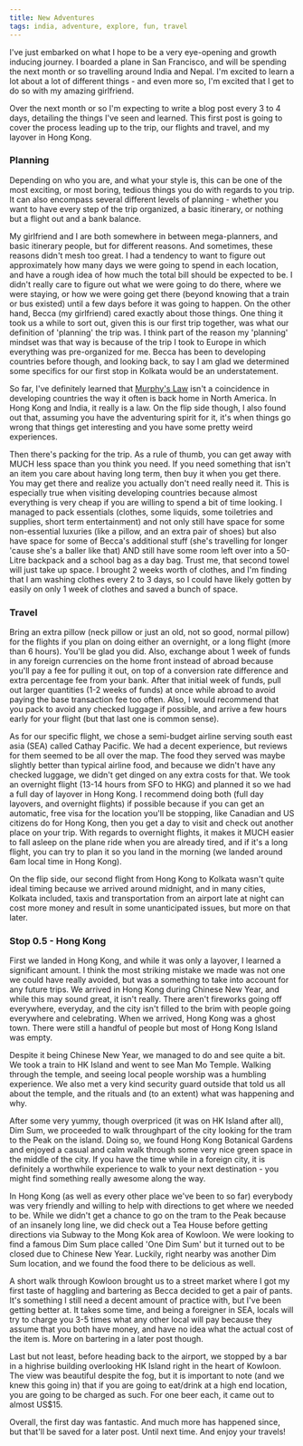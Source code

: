 ```yaml
---
title: New Adventures
tags: india, adventure, explore, fun, travel
---
```


I've just embarked on what I hope to be a very eye-opening and growth inducing journey.
I boarded a plane in San Francisco, and will be spending the next month or so travelling
around India and Nepal. I'm excited to learn a lot about a lot of different things - and
even more so, I'm excited that I get to do so with my amazing girlfriend.

Over the next month or so I'm expecting to write a blog post every 3 to 4 days, detailing
the things I've seen and learned. This first post is going to cover the process leading up
to the trip, our flights and travel, and my layover in Hong Kong.

### Planning

Depending on who you are, and what your style is, this can be one of the most exciting,
or most boring, tedious things you do with regards to you trip. It can also encompass
several different levels of planning - whether you want to have every step of the trip
organized, a basic itinerary, or nothing but a flight out and a bank balance.

My girlfriend and I are both somewhere in between mega-planners, and basic itinerary
people, but for different reasons. And sometimes, these reasons didn't mesh too great.
I had a tendency to want to figure out approximately how many days we were going to
spend in each location, and have a rough idea of how much the total bill should be
expected to be. I didn't really care to figure out what we were going to do there,
where we were staying, or how we were going get there (beyond knowing that a train or
bus existed) until a few days before it was going to happen. On the other hand, Becca
(my girlfriend) cared exactly about those things. One thing it took us a while to
sort out, given this is our first trip together, was what our definition of 'planning'
the trip was. I think part of the reason my 'planning' mindset was that way is because
of the trip I took to Europe in which everything was pre-organized for me. Becca has
been to developing countries before though, and looking back, to say I am glad we
determined some specifics for our first stop in Kolkata would be an understatement.

So far, I've definitely learned that [Murphy's Law](http://en.wikipedia.org/wiki/Murphy%27s_law) isn't a coincidence in developing
countries the way it often is back home in North America. In Hong Kong and India, it
really is a law. On the flip side though, I also found out that, assuming you have the
adventuring spirit for it, it's when things go wrong that things get interesting and
you have some pretty weird experiences. 

Then there's packing for the trip. As a rule of thumb, you can get away with MUCH less space
than you think you need. If you need something that isn't an item you care about having
long term, then buy it when you get there. You may get there and realize you actually
don't need really need it. This is especially true when visiting developing countries
because almost everything is very cheap if you are willing to spend a bit of time looking.
I managed to pack essentials (clothes, some liquids, some toiletries and supplies, short
term entertainment) and not only still have space for some non-essential luxuries (like
a pillow, and an extra pair of shoes) but also have space for some of Becca's additional
stuff (she's travelling for longer 'cause she's a baller like that) AND still have some
room left over into a 50-Litre backpack and a school bag as a day bag. Trust me, that
second towel will just take up space. I brought 2 weeks worth of clothes, and I'm finding that I 
am washing clothes every 2 to 3 days, so I could have likely gotten by easily on only
1 week of clothes and saved a bunch of space.

### Travel

Bring an extra pillow (neck pillow or just an old, not so good, normal pillow) for the
flights if you plan on doing either an overnight, or a long flight (more than 6 hours).
You'll be glad you did. Also, exchange about 1 week of funds in any foreign currencies on 
the home front instead of abroad because you'll pay a fee for pulling it out, on top of a
conversion rate difference and extra percentage fee from your bank. After that initial week
of funds, pull out larger quantities (1-2 weeks of funds) at once while abroad to avoid 
paying the base transaction fee too often. Also, I would recommend that you pack to avoid 
any checked luggage if possible, and arrive a few hours early for your flight (but that last
one is common sense).

As for our specific flight, we chose a semi-budget airline serving south east asia (SEA)
called Cathay Pacific. We had a decent experience, but reviews for them seemed to be all
over the map. The food they served was maybe slightly better than typical airline food, and
because we didn't have any checked luggage, we didn't get dinged on any extra costs for that.
We took an overnight flight (13-14 hours from SFO to HKG) and planned it so we had a full day
of layover in Hong Kong. I recommend doing both (full day layovers, and overnight flights) 
if possible because if you can get an automatic, free visa for the location you'll be stopping,
like Canadian and US citizens do for Hong Kong, then you get a day to visit and check out
another place on your trip. With regards to overnight flights, it makes it MUCH easier to
fall asleep on the plane ride when you are already tired, and if it's a long flight, you can
try to plan it so you land in the morning (we landed around 6am local time in Hong Kong).

On the flip side, our second flight from Hong Kong to Kolkata wasn't quite ideal timing
because we arrived around midnight, and in many cities, Kolkata included, taxis and transportation
from an airport late at night can cost more money and result in some unanticipated issues, but
more on that later.

### Stop 0.5 - Hong Kong

First we landed in Hong Kong, and while it was only a layover, I learned a significant amount.
I think the most striking mistake we made was not one we could have really avoided, but was
a something to take into account for any future trips. We arrived in Hong Kong during Chinese
New Year, and while this may sound great, it isn't really. There aren't fireworks going off
everywhere, everyday, and the city isn't filled to the brim with people going everywhere and
celebrating. When we arrived, Hong Kong was a ghost town. There were still a handful of people
but most of Hong Kong Island was empty.

Despite it being Chinese New Year, we managed to do and see quite a bit. We took a train to
HK Island and went to see Man Mo Temple. Walking through the temple, and seeing local people
worship was a humbling experience. We also met a very kind security guard outside that told us
all about the temple, and the rituals and (to an extent) what was happening and why.

After some very yummy, though overpriced (it was on HK Island after all), Dim Sum, we proceeded
to walk throughpart of the city looking for the tram to the Peak on the island. Doing so, we
found Hong Kong Botanical Gardens and enjoyed a casual and calm walk through some very nice
green space in the middle of the city. If you have the time while in a foreign city, it is
definitely a worthwhile experience to walk to your next destination - you might find something
really awesome along the way.

In Hong Kong (as well as every other place we've been to so far) everybody was very friendly and
willing to help with directions to get where we needed to be. While we didn't get a chance to go
on the tram to the Peak because of an insanely long line, we did check out a Tea House before
getting directions via Subway to the Mong Kok area of Kowloon. We were looking to find a famous
Dim Sum place called 'One Dim Sum' but it turned out to be closed due to Chinese New Year. Luckily,
right nearby was another Dim Sum location, and we found the food there to be delicious as well.

A short walk through Kowloon brought us to a street market where I got my first taste of haggling
and bartering as Becca decided to get a pair of pants. It's something I still need a decent amount
of practice with, but I've been getting better at. It takes some time, and being a foreigner in SEA,
locals will try to charge you 3-5 times what any other local will pay because they assume that you
both have money, and have no idea what the actual cost of the item is. More on bartering in a later
post though.

Last but not least, before heading back to the airport, we stopped by a bar in a highrise building
overlooking HK Island right in the heart of Kowloon. The view was beautiful despite the fog, but
it is important to note (and we knew this going in) that if you are going to eat/drink at a high
end location, you are going to be charged as such. For one beer each, it came out to almost US$15.

Overall, the first day was fantastic. And much more has happened since, but that'll be saved for
a later post. Until next time. And enjoy your travels!
